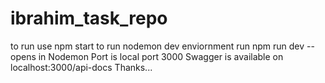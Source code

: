# ibrahim_task_repo

to run use npm start
to run nodemon dev enviornment run npm run dev -- opens in Nodemon
Port is local port 3000
Swagger is available on localhost:3000/api-docs
Thanks...
